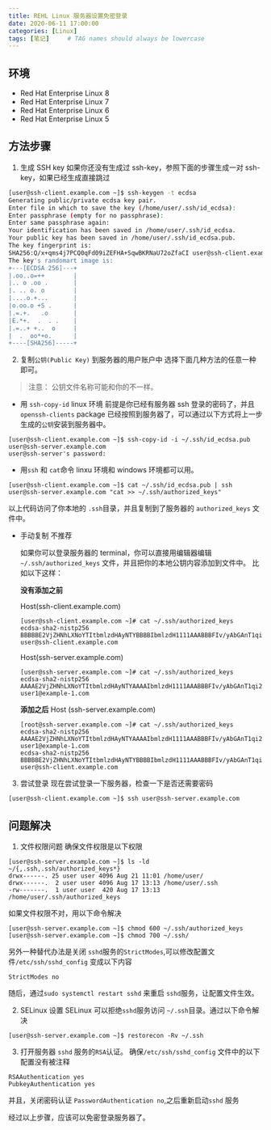 ```yaml
---
title: REHL Linux 服务器设置免密登录
date: 2020-06-11 17:00:00
categories: [Linux]
tags: [笔记]     # TAG names should always be lowercase
---
```


## 环境
- Red Hat Enterprise Linux 8
- Red Hat Enterprise Linux 7
- Red Hat Enterprise Linux 6
- Red Hat Enterprise Linux 5

## 方法步骤
1. 生成 SSH key
如果你还没有生成过 ssh-key，参照下面的步骤生成一对 ssh-key，如果已经生成直接跳过
```bash
[user@ssh-client.example.com ~]$ ssh-keygen -t ecdsa
Generating public/private ecdsa key pair.
Enter file in which to save the key (/home/user/.ssh/id_ecdsa):
Enter passphrase (empty for no passphrase):
Enter same passphrase again:
Your identification has been saved in /home/user/.ssh/id_ecdsa.
Your public key has been saved in /home/user/.ssh/id_ecdsa.pub.
The key fingerprint is:
SHA256:Q/x+qms4j7PCQ0qFd09iZEFHA+SqwBKRNaU72oZfaCI user@ssh-client.example.com
The key's randomart image is:
+---[ECDSA 256]---+
|.oo..o=++        |
|.. o .oo .       |
|. .. o. o        |
|....o.+...       |
|o.oo.o +S .      |
|.=.+.   .o       |
|E.*+.  .  . .    |
|.=..+ +..  o     |
|  .  oo*+o.      |
+----[SHA256]-----+
```

2. 复制`公钥(Public Key)` 到服务器的用户账户中
选择下面几种方法的任意一种即可。
> 注意： 公钥文件名称可能和你的不一样。

- 用 `ssh-copy-id` linux 环境
前提是你已经有服务器 ssh 登录的密码了，并且`openssh-clients` package 已经按照到服务器了，可以通过以下方式将上一步生成的`公钥`安装到服务器中。
```
[user@ssh-client.example.com ~]$ ssh-copy-id -i ~/.ssh/id_ecdsa.pub user@ssh-server.example.com
user@ssh-server's password:
```
- 用`ssh` 和 `cat`命令 linxu 环境和 windows 环境都可以用。
```
[user@ssh-client.example.com ~]$ cat ~/.ssh/id_ecdsa.pub | ssh user@ssh-server.example.com "cat >> ~/.ssh/authorized_keys"
```
以上代码访问了你本地的 `.ssh`目录，并且复制到了服务器的 `authorized_keys` 文件中。

- 手动复制 不推荐

    如果你可以登录服务器的 terminal，你可以直接用编辑器编辑 `~/.ssh/authorized_keys` 文件，并且把你的本地公钥内容添加到文件中。
    比如以下这样：

    **没有添加之前**

    Host(ssh-client.example.com)
    ```
    [user@ssh-client.example.com ~]# cat ~/.ssh/authorized_keys
    ecdsa-sha2-nistp256 BBBBBE2VjZHNhLXNoYTItbmlzdHAyNTYBBBBIbmlzdH1111AAABBBFIv/yAbGAnT1qi2MEsLTAAB8v+YJfJoarEV8uUuKaVEnKyR/FblcI/lbwZ3pqxfalqNuqxQJHhAaJuJkE0jlnI= user@ssh-client.example.com
    ```
    Host(ssh-server.example.com)
    ```
    [user@ssh-server.example.com ~]# cat ~/.ssh/authorized_keys
    ecdsa-sha2-nistp256 AAAAE2VjZHNhLXNoYTItbmlzdHAyNTYAAAAIbmlzdH1111AAABBBFIv/yAbGAnT1qi2MEsLTAAB8v+YJfJoarEV8uUuKaVEnKyR/FblcI/lbwZ3pqxfalqNuqxQJHhAaJuJkE0jlnI= user1@example-1.com
    ```

    **添加之后**
    Host (ssh-server.example.com)
    ```
    [root@ssh-server.example.com ~]# cat ~/.ssh/authorized_keys
    ecdsa-sha2-nistp256 AAAAE2VjZHNhLXNoYTItbmlzdHAyNTYAAAAIbmlzdH1111AAABBBFIv/yAbGAnT1qi2MEsLTAAB8v+YJfJoarEV8uUuKaVEnKyR/FblcI/lbwZ3pqxfalqNuqxQJHhAaJuJkE0jlnI= user1@example-1.com
    ecdsa-sha2-nistp256 BBBBBE2VjZHNhLXNoYTItbmlzdHAyNTYBBBBIbmlzdH1111AAABBBFIv/yAbGAnT1qi2MEsLTAAB8v+YJfJoarEV8uUuKaVEnKyR/FblcI/lbwZ3pqxfalqNuqxQJHhAaJuJkE0jlnI= user@ssh-client.example.com
    ```
3. 尝试登录
现在尝试登录一下服务器，检查一下是否还需要密码
```
[user@ssh-client.example.com ~]$ ssh user@ssh-server.example.com
```

## 问题解决
1. 文件权限问题
确保文件权限是以下权限
```
[user@ssh-server.example.com ~]$ ls -ld ~/{,.ssh,.ssh/authorized_keys*}
drwx------. 25 user user 4096 Aug 21 11:01 /home/user/
drwx------.  2 user user 4096 Aug 17 13:13 /home/user/.ssh
-rw-------.  1 user user  420 Aug 17 13:13 /home/user/.ssh/authorized_keys
```
如果文件权限不对，用以下命令解决
```
[user@ssh-server.example.com ~]$ chmod 600 ~/.ssh/authorized_keys
[user@ssh-server.example.com ~]$ chmod 700 ~/.ssh/
```
另外一种替代办法是关闭 `sshd`服务的`StrictModes`,可以修改配置文件`/etc/ssh/sshd_config` 变成以下内容
```
StrictModes no
```
随后，通过`sudo systemctl restart sshd` 来重启 `sshd`服务，让配置文件生效。

2. SELinux 设置
SELinux 可以拒绝`sshd`服务访问 `~/.ssh`目录。通过以下命令解决
```
[user@ssh-server.example.com ~]$ restorecon -Rv ~/.ssh
```
3. 打开服务器 `sshd` 服务的`RSA`认证。
确保`/etc/ssh/sshd_config` 文件中的以下配置没有被注释
```
RSAAuthentication yes
PubkeyAuthentication yes
```
并且，关闭密码认证 `PasswordAuthentication no`,之后重新启动`sshd` 服务

经过以上步骤，应该可以免密登录服务器了。

